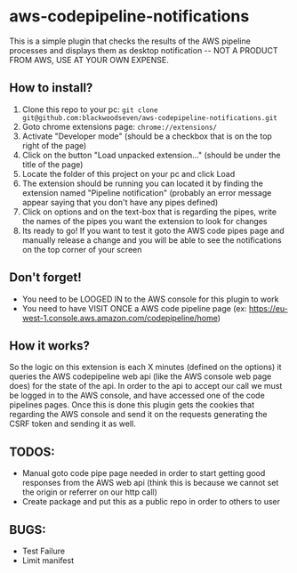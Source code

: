 # aws-codepipeline-notifications

This is a simple plugin that checks the results of the AWS pipeline processes and displays them as desktop notification
-- NOT A PRODUCT FROM AWS, USE AT YOUR OWN EXPENSE.

How to install?
---------------

 1. Clone this repo to your pc: ```git clone git@github.com:blackwoodseven/aws-codepipeline-notifications.git```
 2. Goto chrome extensions page: ```chrome://extensions/```
 3. Activate "Developer mode" (should be a checkbox that is on the top right of the page)
 4. Click on the button "Load unpacked extension..." (should be under the title of the page)
 5. Locate the folder of this project on your pc and click Load
 6. The extension should be running you can located it by finding the extension named "Pipeline notification" (probably an error message appear saying that you don't have any pipes defined)
 7. Click on options and on the text-box that is regarding the pipes, write the names of the pipes you want the extension to look for changes
 8. Its ready to go! If you want to test it goto the AWS code pipes page and manually release a change and you will be able to see the notifications on the top corner of your screen


Don't forget!
-------------

 * You need to be LOOGED IN to the AWS console for this plugin to work
 * You need to have VISIT ONCE a AWS code pipeline page (ex: https://eu-west-1.console.aws.amazon.com/codepipeline/home)


How it works?
-------------

So the logic on this extension is each X minutes (defined on the options) it queries the AWS codepipeline web api (like the AWS console web page does) for the state of the api. In order to the api to accept our call we must be logged in to the AWS console, and have accessed one of the code pipelines pages. Once this is done this plugin gets the cookies that regarding the AWS console and send it on the requests generating the CSRF token and sending it as well.


TODOS:
------

 * Manual goto code pipe page needed in order to start getting good responses from the AWS web api (think this is because we cannot set the origin or referrer on our http call)
 * Create package and put this as a public repo in order to others to user


BUGS:
-----
 * Test Failure
 * Limit manifest
